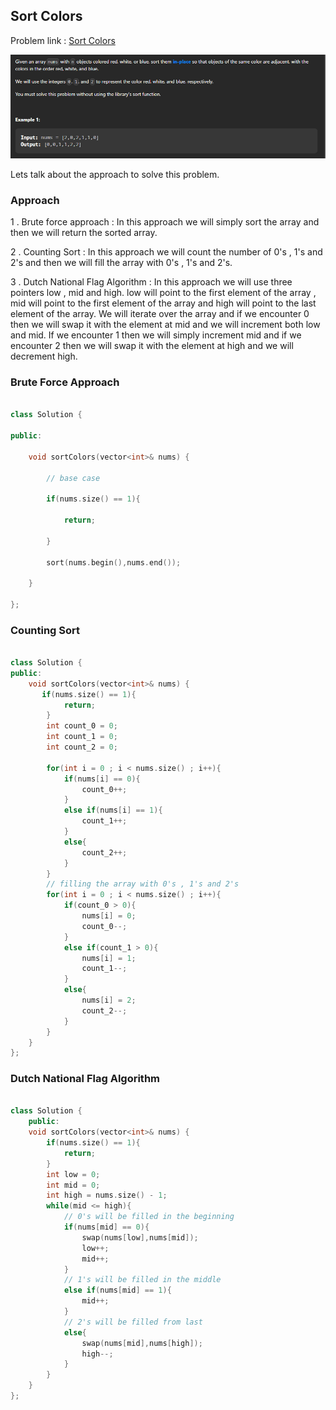 ## Sort Colors

Problem link : [Sort Colors](https://leetcode.com/problems/sort-colors/)

![Alt text](image-4.png)

Lets talk about the approach to solve this problem.

### Approach
1 . Brute force approach : In this approach we will simply sort the array and then we will return the sorted array.

2 . Counting Sort : In this approach we will count the number of 0's , 1's and 2's and then we will fill the array with 0's , 1's and 2's.

3 . Dutch National Flag Algorithm : In this approach we will use three pointers low , mid and high. low will point to the first element of the array , mid will point to the first element of the array and high will point to the last element of the array. We will iterate over the array and if we encounter 0 then we will swap it with the element at mid and we will increment both low and mid. If we encounter 1 then we will simply increment mid and if we encounter 2 then we will swap it with the element at high and we will decrement high.

### Brute Force Approach

```cpp

class Solution {

public:

    void sortColors(vector<int>& nums) {

        // base case

        if(nums.size() == 1){

            return;

        }

        sort(nums.begin(),nums.end());

    }

};

```

### Counting Sort

```cpp

class Solution {
public:
    void sortColors(vector<int>& nums) {
       if(nums.size() == 1){
            return;
        }
        int count_0 = 0;
        int count_1 = 0;
        int count_2 = 0;

        for(int i = 0 ; i < nums.size() ; i++){
            if(nums[i] == 0){
                count_0++;
            }
            else if(nums[i] == 1){
                count_1++;
            }
            else{
                count_2++;
            }
        }
        // filling the array with 0's , 1's and 2's
        for(int i = 0 ; i < nums.size() ; i++){
            if(count_0 > 0){
                nums[i] = 0;
                count_0--;
            }
            else if(count_1 > 0){
                nums[i] = 1;
                count_1--;
            }
            else{
                nums[i] = 2;
                count_2--;
            }
        }
    }
};
```


### Dutch National Flag Algorithm

```cpp

class Solution {
    public:
    void sortColors(vector<int>& nums) {
        if(nums.size() == 1){
            return;
        }
        int low = 0;
        int mid = 0;
        int high = nums.size() - 1;
        while(mid <= high){
            // 0's will be filled in the beginning
            if(nums[mid] == 0){
                swap(nums[low],nums[mid]);
                low++;
                mid++;
            }
            // 1's will be filled in the middle
            else if(nums[mid] == 1){
                mid++;
            }
            // 2's will be filled from last
            else{
                swap(nums[mid],nums[high]);
                high--;
            }
        }
    }
};
```